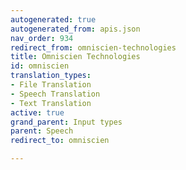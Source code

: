 ```yaml
---
autogenerated: true
autogenerated_from: apis.json
nav_order: 934
redirect_from: omniscien-technologies
title: Omniscien Technologies
id: omniscien
translation_types:
- File Translation
- Speech Translation
- Text Translation
active: true
grand_parent: Input types
parent: Speech
redirect_to: omniscien

---
```


